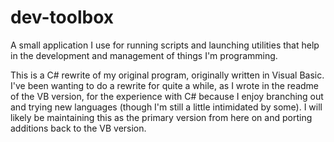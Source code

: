 # dev-toolbox
A small application I use for running scripts and launching utilities that
help in the development and management of things I'm programming.

This is a C# rewrite of my original program, originally written in Visual Basic.
I've been wanting to do a rewrite for quite a while, as I wrote in the readme of
the VB version, for the experience with C# because I enjoy branching out and trying
new languages (though I'm still a little intimidated by some). I will likely be
maintaining this as the primary version from here on and porting additions back
to the VB version.